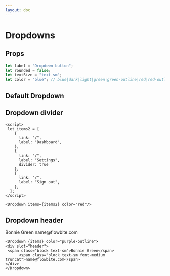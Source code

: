 ```yaml
---
layout: doc
---
```


<script>
  import { Dropdown }from '$lib/index';
  let items = [
    {
      link: "/",
      label: "Dashboard",
    },
    {
      link: "/",
      label: "Settings",
    },
    {
      link: "/",
      label: "Sign out",
    },
  ];
  let items2 = [
    {
      link: "/",
      label: "Dashboard",
    },
    {
      link: "/",
      label: "Settings",
      divider: true
    },
    {
      link: "/",
      label: "Sign out",
    },
  ];
</script>

<h1 class="text-3xl w-full dark:text-white">Dropdowns</h1>

<h2 class="text-xl w-full mt-8 dark:text-white">Props</h2>

```js
let label = "Dropdown button";
let rounded = false;
let textSize = "text-sm";
let color = "blue"; // blue|dark|light|green|green-outline|red|red-outline|yellow|purple|purple-outline
```

<h2 class="text-xl w-full mt-8 dark:text-white">Default Dropdown</h2>

<div class="container rounded-xl my-4 mx-auto bg-white dark:bg-gray-900 border border-gray-200 dark:border-gray-700 p-2 sm:p-6">
<Dropdown {items}/>
</div>

<h2 class="text-xl w-full mt-8 dark:text-white">Dropdown divider</h2>

<div class="container rounded-xl my-4 mx-auto bg-white dark:bg-gray-900 border border-gray-200 dark:border-gray-700 p-2 sm:p-6">
<Dropdown items={items2} color="red"/>
</div>

```svelte
<script>
 let items2 = [
    {
      link: "/",
      label: "Dashboard",
    },
    {
      link: "/",
      label: "Settings",
      divider: true
    },
    {
      link: "/",
      label: "Sign out",
    },
  ];
</script>

<Dropdown items={items2} color="red"/>

```

<h2 class="text-xl w-full mt-8 dark:text-white">Dropdown header</h2>

<div class="container rounded-xl my-4 mx-auto bg-white dark:bg-gray-900 border border-gray-200 dark:border-gray-700 p-2 sm:p-6">
<Dropdown {items} color="purple-outline">
<div slot="header">
 <span class="block text-sm">Bonnie Green</span>
      <span class="block text-sm font-medium truncat">name@flowbite.com</span>
</div>
</Dropdown>
</div>


```svelte
<Dropdown {items} color="purple-outline">
<div slot="header">
 <span class="block text-sm">Bonnie Green</span>
      <span class="block text-sm font-medium truncat">name@flowbite.com</span>
</div>
</Dropdown>
```